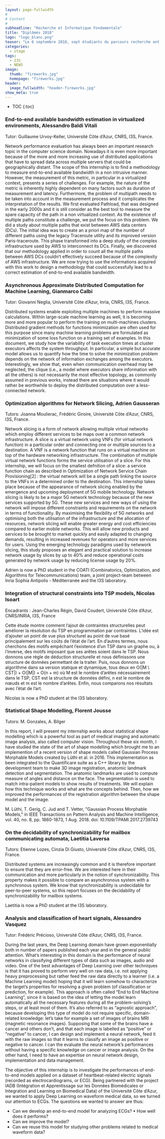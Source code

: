 ```yaml
---
layout: page-fullwidth
#
# Content
#
subheadline: "Recherche et Informatique Fondamentale"
title: "Diplômés 2018"
logo: "logo_blanc.png"
teaser: "Le 6 septembre 2018, sept étudiants du parcours recherche ont soutenu leur mémoire de fin d'études. Félicitations à eux !"
categories:
  - stage
tags:
  - I3S
  - NEWS
image:
  thumb: "fireworks.jpg"
  homepage: "fireworks.jpg"
header:
  image_fullwidth: "header-fireworks.jpg"
show_meta: true
---
```

* TOC
{:toc}
### End-to-end available bandwidth estimation in virtualized environments, Alessandro Baldi Vitali ###
Tutor: Guillaume Urvoy-Keller, Université Côte d’Azur, CNRS, I3S, France.


Network performance evaluation has always been an important research topic in the computer science domain. Nowadays it is even more important because of the more and more increasing use of distributed applications that have to spread data across multiple servers that could be geographically distant. The scope of this internship is to find a methodology to measure end-to-end available bandwidth in a non intrusive manner. However, the measurement of this metric, in particular in a virtualized context, presents a series of challenges. For example, the nature of the metric is inherently highly dependent on many factors such as duration of measurement and latency. Furthermore, the problem of multipath needs to be taken into account in the measurement process and it complicates the interpretation of the results. We first evaluated Pathload, that was designed in the early 2000s and it is still consider as the best tool to measure the spare capacity of the path in a non virtualized context. As the existence of multiple paths constitute a challenge, we put the focus on this problem. We did a study about multiple paths that exist between AWS data centers (DCs). The initial idea was to create an a priori map of the number of different paths using the legacy Traceroute utility and its improved version Paris-traceroute. This phase transformed into a deep study of the complex infrastructure used by AWS to interconnect its DCs. Finally, we discovered that our methodology applied in order to count all the multiple paths between AWS DCs couldn’t effectively succeed because of the complexity of AWS infrastructure. We are now trying to use the informations acquired with this work to design a methodology that could successfully lead to a correct estimation of end-to-end available bandwidth.

### Asynchronous Approximate Distributed Computation for Machine Learning, Gianmarco Calbi ###
Tutor: Giovanni Neglia, Université Côte d’Azur, Inria, CNRS, I3S, France.

Distributed systems enable exploiting multiple machines to perform massive calculations. Within large-scale machine learning as well, it is becoming more and more popular to perform the training on multi-machines clusters. Distributed gradient methods for functions minimization are often used for this purpose since many machine learning problems are formulated as minimization of some loss function on a training set of examples. In this document, we study how the variability of task execution times at cluster executors affects the system throughput. In particular, a simple but accurate model allows us to quantify how the time to solve the minimization problem depends on the network of information exchanges among the executors. Interestingly, we show that, even when communication overhead may be neglected, the clique (i.e., a model where executors share information with all the others) is not necessarily the most effective topology, as commonly assumed in previous works, instead there are situations where it would rather be worthwhile to deploy the distributed computation over a less-connected network. 


### Optimization algorithms for Network Slicing, Adrien Gausseran ###
Tutors: Joanna Moulierac, Frédéric Giroire, Université Côte d’Azur, CNRS, I3S, France.

Network slicing is a form of network allowing multiple virtual networks which employ different services to be maps over a common network infrastructure. A slice is a virtual network using VNFs (for virtual network function) in a particular order and connecting one or multiple sources to a destination. A VNF is a network function that runs on a virtual machine on top of the hardware networking infrastructure.
The combination of multiple virtual network functions forms the service utilisation of a slice. For this internship, we will focus on the smallest defnition of a slice: a service function chain as described in Optimization of Network Service Chain Provisioning[2] : the virtual network will be a single path linking the source to the VNFs in a determined order to the destination.
This internship takes place because of the appearance of network slicing enabled by the emergence and upcoming deployment of 5G mobile technology. Network slicing is likely to be a major 5G network technology because of the new services supported by 5G. These new services and new ways of using the network will impose different constraints and requirements on the network in terms of functionality. By maximising the flexibility of 5G networks and optimising both the utilisation of the infrastructure and the allocation of resources, network slicing will enable greater energy and cost efficiencies compared to earlier mobile networks. This will allow new products and services to be brought to market quickly and easily adapted to changing demands, resulting in increased revenues for operators and more services for users. Using the emerging technology paradigms used by netwwork slicing, this study proposes an elegant and practical solution to increase network usage by slices by up to 40% and reduce operational costs generated by network usage by reducing license usage by 20%. 

Adrien is now a PhD student in the COATI (Combinatorics, Optimization, and Algorithms for Telecommunications) team, a joint project-team between Inria Sophia Antipolis - Méditerranée and the I3S laboratory.

### Integration of structural constraints into TSP models, Nicolas Isoart ###
Encadrants : Jean-Charles Régin, David Coudert, Université Côte d’Azur, CNRS/INRIA, I3S, France

Cette étude montre comment l’ajout de contraintes structurelles peut améliorer la résolution du TSP en programmation par contraintes.
L’idée est d’ajouter un point de vue plus structurel au point de vue basé principalement sur les coûts de l’état de l’art.
En d’autres termes, nous cherchons des motifs empêchant l’existence d’un TSP dans un graphe ou, à l’inverse, des motifs imposant que ses arêtes soient dans le TSP.
Nous donnons une règle de déduction structurelle et nous définissons une structure de données permettant de la traiter.
Puis, nous donnons un algorithme dans sa version statique et dynamique, tous deux en O(|M \ CST|) + O(|M|) + O(n + m) où M est le nombre d’arêtes nécessairement dans le TSP, CST est la structure de données défini, n est le nombre de nœuds et m est le nombre d’arêtes. Enfin, nous comparons nos résultats avec l’état de l’art.

Nicolas is now a PhD student at the I3S laboratory.

### Statistical Shape Modelling, Florent Jousse ###
Tutors: M. Gonzales, A. Bilger

In this report, I will present my internship works about statistical shape modelling which is a powerful tool as part of medical imaging and automatic image analysis, also called computer vision. Throughout these six month, I have studied the state of the art of shape modelling which brought me to an implemention of a recent version of shape models called Gaussian Process Morphable Models created by Lüthi et al. in 2016. This implementation as been integrated to the Quantificare suite as a C++ library by the development team to make 3D image registration, anatomic landmark detection and segmentation. The anatomic landmarks are used to compute measure of angles and distance on the face. The segmentation is used to match intra-patient models to show results of treatments.
We will explain how this technique works and what are the concepts behind. Then, how we improved the performances of the registration algorithm between the shape model and the image. 

M. Lüthi, T. Gerig, C. Jud and T. Vetter, "Gaussian Process Morphable Models," in IEEE Transactions on Pattern Analysis and Machine Intelligence, vol. 40, no. 8, pp. 1860-1873, 1 Aug. 2018. doi: 10.1109/TPAMI.2017.2739743


### On the decidability of synchronizability for mailbox communicating automata, Laetitia Laversa ###
Tutors: Etienne Lozes, Cinzia Di Giusto, Université Côte d’Azur, CNRS, I3S, France.

Distributed systems are increasingly common and it is therefore important to ensure that they are error-free. We are interested here in their communication and more particularly in the notion of synchronizability.
This property makes it possible to compare an asynchronous system with a synchronous system. We
know that synchronizability is undecidable for peer-to-peer systems, so this report focuses on the decidability of synchronizability for mailbox systems.

Laetitia is now a PhD student at the I3S laboratory.

### Analysis and classification of heart signals, Alessandro Vasquez ###
Tutor: Frédéric Précioso, Université Côte d’Azur, CNRS, I3S, France.	 

During the last years, the Deep Learning domain have grown exponentially both in number of papers published each year and in the general public attention. What’s interesting in this domain is the performance of neural networks in classifying different types of data such as images, audio and video. One of the best advantages of Deep Learning over other techniques is that it has proved to perform very well on raw data, i.e. not applying heavy preprocessing but rather feed the raw data directly to a learner (i.e. a Machine Learning model) hoping that it will learn somehow to characterize the target’s properties for resolving a given problem (of classification or prediction, for example). This approach is often called “End to End Machine Learning”, since it is based on the idea of letting the model learn automatically all the necessary features during all the problem-solving’s steps, or at least most of them. It’s also referred to as “agnostic approach”, because developing this type of model do not require specific, domain-related knowledge: let’s take for example a set of images of brains MRI (magnetic resonance images). Supposing that some of the brains have a cancer and others don’t, and that each image is labelled as “positive” or “negative” to cancer, I can design and implement a neural network, feed it with the raw images so that it learns to classify an image as positive or negative to cancer. I can the evaluate the neural network’s performances without having a specific knowledge on cancer or image analysis. On the other hand, I need to have an expertise on neural network design, implementation and data management.

The objective of this internship is to investigate the performances of end-to-end models applied on a dataset of heartbeat-related electric signals (recorded as electrocardiograms, or ECG). Being partnered with the project IADB (Intégration et Apprentissage sur les Données Biomédicales or Integration and Learning on Biomedical Data) of the Université Côte d’Azur, we wanted to apply Deep Learning on waveform medical data, so we turned our attention to ECGs. The questions we wanted to answer are thus:
 - Can we develop an end-to-end model for analyzing ECGs? • How well does it performs?
 - Can we improve the model?
 - Can we reuse this model for studying other problems related to medical waveform data?

